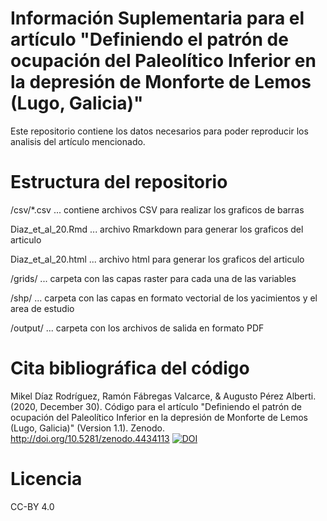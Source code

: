 # Información Suplementaria para el artículo "Definiendo el patrón de ocupación del Paleolítico Inferior en la depresión de Monforte de Lemos (Lugo, Galicia)"
Este repositorio contiene los datos necesarios para poder reproducir los analisis del artículo mencionado.
# Estructura del repositorio
/csv/*.csv ... contiene archivos CSV para realizar los graficos de barras

Diaz_et_al_20.Rmd ... archivo Rmarkdown para generar los graficos del articulo

Diaz_et_al_20.html ... archivo html para generar los graficos del articulo

/grids/ ... carpeta con las capas raster para cada una de las variables

/shp/ ... carpeta con las capas en formato vectorial de los yacimientos y el area de estudio

/output/ ... carpeta con los archivos de salida en formato PDF
# Cita bibliográfica del código
Mikel Díaz Rodríguez, Ramón Fábregas Valcarce, & Augusto Pérez Alberti. (2020, December 30). Código para el artículo "Definiendo el patrón de ocupación del Paleolítico Inferior en la depresión de Monforte de Lemos (Lugo, Galicia)" (Version 1.1). Zenodo. http://doi.org/10.5281/zenodo.4434113
[![DOI](https://zenodo.org/badge/DOI/10.5281/zenodo.4434113.svg)](https://doi.org/10.5281/zenodo.4434113)
# Licencia
CC-BY 4.0
